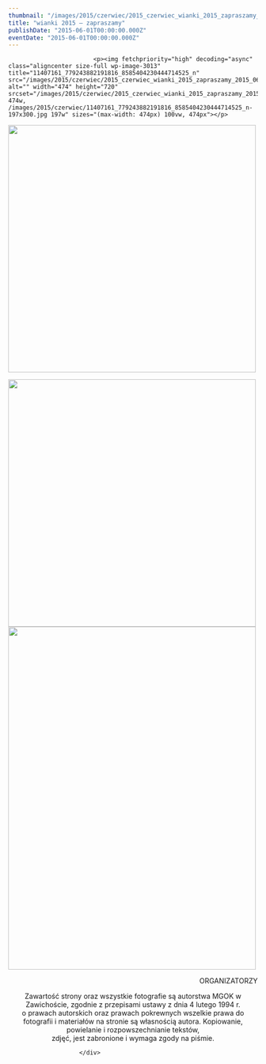 ```yaml
---
thumbnail: "/images/2015/czerwiec/2015_czerwiec_wianki_2015_zapraszamy_2015_06_wianki_2015_zapraszamy_11407161_779243882191816_8585404230444714525_n.jpg"
title: "wianki 2015 – zapraszamy"
publishDate: "2015-06-01T00:00:00.000Z"
eventDate: "2015-06-01T00:00:00.000Z"
---
```


<div class="entry-content">
							
							<p><img fetchpriority="high" decoding="async" class="aligncenter size-full wp-image-3013" title="11407161_779243882191816_8585404230444714525_n" src="/images/2015/czerwiec/2015_czerwiec_wianki_2015_zapraszamy_2015_06_wianki_2015_zapraszamy_11407161_779243882191816_8585404230444714525_n.jpg" alt="" width="474" height="720" srcset="/images/2015/czerwiec/2015_czerwiec_wianki_2015_zapraszamy_2015_06_wianki_2015_zapraszamy_11407161_779243882191816_8585404230444714525_n.jpg 474w, /images/2015/czerwiec/11407161_779243882191816_8585404230444714525_n-197x300.jpg 197w" sizes="(max-width: 474px) 100vw, 474px"></p>
<p><img decoding="async" class="aligncenter size-full wp-image-3012" title="11351406_779245182191686_7953241569892858854_n" src="/images/2015/czerwiec/2015_czerwiec_wianki_2015_zapraszamy_2015_06_wianki_2015_zapraszamy_11351406_779245182191686_7953241569892858854_n.jpg" alt="" width="500" height="500" srcset="/images/2015/czerwiec/2015_czerwiec_wianki_2015_zapraszamy_2015_06_wianki_2015_zapraszamy_11351406_779245182191686_7953241569892858854_n.jpg 500w, /images/2015/czerwiec/11351406_779245182191686_7953241569892858854_n-150x150.jpg 150w, /images/2015/czerwiec/11351406_779245182191686_7953241569892858854_n-300x300.jpg 300w, /images/2015/czerwiec/11351406_779245182191686_7953241569892858854_n-50x50.jpg 50w" sizes="(max-width: 500px) 100vw, 500px"></p>
<p><img decoding="async" class="aligncenter size-full wp-image-3014" title="11412152_779244618858409_6883693011126058666_n" src="/images/2015/czerwiec/2015_czerwiec_wianki_2015_zapraszamy_2015_06_wianki_2015_zapraszamy_11412152_779244618858409_6883693011126058666_n.jpg" alt="" width="500" height="500" srcset="/images/2015/czerwiec/2015_czerwiec_wianki_2015_zapraszamy_2015_06_wianki_2015_zapraszamy_11412152_779244618858409_6883693011126058666_n.jpg 500w, /images/2015/czerwiec/11412152_779244618858409_6883693011126058666_n-150x150.jpg 150w, /images/2015/czerwiec/11412152_779244618858409_6883693011126058666_n-300x300.jpg 300w, /images/2015/czerwiec/11412152_779244618858409_6883693011126058666_n-50x50.jpg 50w" sizes="(max-width: 500px) 100vw, 500px"><br>
<img loading="lazy" decoding="async" class="aligncenter size-full wp-image-3051" title="11059673_786068758175995_2133672573807353301_n" src="/images/2015/czerwiec/2015_czerwiec_wianki_2015_zapraszamy_2015_06_wianki_2015_zapraszamy_11059673_786068758175995_2133672573807353301_n.jpg" alt="" width="500" height="693" srcset="/images/2015/czerwiec/2015_czerwiec_wianki_2015_zapraszamy_2015_06_wianki_2015_zapraszamy_11059673_786068758175995_2133672573807353301_n.jpg 500w, /images/2015/czerwiec/11059673_786068758175995_2133672573807353301_n-216x300.jpg 216w" sizes="(max-width: 500px) 100vw, 500px"></p>
<p style="text-align: right;">&nbsp;ORGANIZATORZY</p>
<p style="text-align: center;">Zawartość strony oraz wszystkie fotografie są autorstwa MGOK w Zawichoście, zgodnie z przepisami ustawy z dnia 4 lutego 1994 r.<br>
o prawach autorskich oraz prawach pokrewnych wszelkie prawa do fotografii i materiałów na stronie są własnością autora. Kopiowanie, powielanie i rozpowszechnianie tekstów,<br>
zdjęć, jest zabronione i wymaga zgody na piśmie.</p>
						
						</div>
